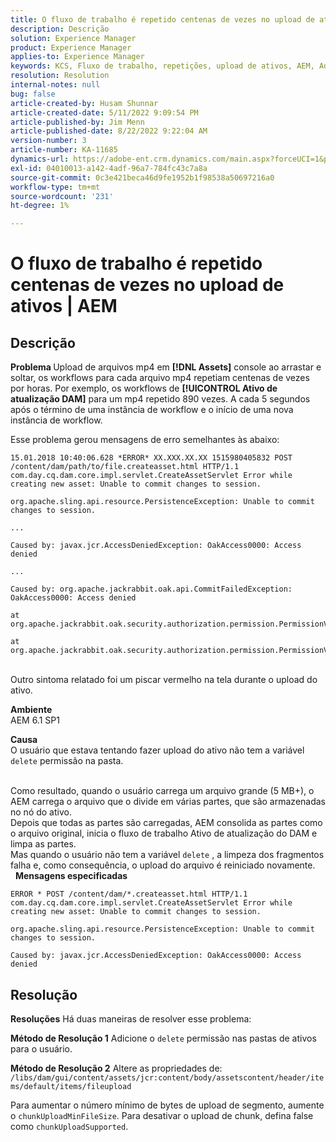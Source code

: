 ```yaml
---
title: O fluxo de trabalho é repetido centenas de vezes no upload de ativos | AEM
description: Descrição
solution: Experience Manager
product: Experience Manager
applies-to: Experience Manager
keywords: KCS, Fluxo de trabalho, repetições, upload de ativos, AEM, Adobe Experience Manager, 6.1
resolution: Resolution
internal-notes: null
bug: false
article-created-by: Husam Shunnar
article-created-date: 5/11/2022 9:09:54 PM
article-published-by: Jim Menn
article-published-date: 8/22/2022 9:22:04 AM
version-number: 3
article-number: KA-11685
dynamics-url: https://adobe-ent.crm.dynamics.com/main.aspx?forceUCI=1&pagetype=entityrecord&etn=knowledgearticle&id=b13e57af-6ed1-ec11-a7b5-00224809c399
exl-id: 04010013-a142-4adf-96a7-784fc43c7a8a
source-git-commit: 0c3e421beca46d9fe1952b1f98538a50697216a0
workflow-type: tm+mt
source-wordcount: '231'
ht-degree: 1%

---
```


# O fluxo de trabalho é repetido centenas de vezes no upload de ativos | AEM

## Descrição


<b>Problema </b>
Upload de arquivos mp4 em <b>[!DNL Assets]</b> console ao arrastar e soltar, os workflows para cada arquivo mp4 repetiam centenas de vezes por horas.
Por exemplo, os workflows de <b>[!UICONTROL Ativo de atualização DAM]</b> para um mp4 repetido 890 vezes. A cada 5 segundos após o término de uma instância de workflow e o início de uma nova instância de workflow.

Esse problema gerou mensagens de erro semelhantes às abaixo:


```
15.01.2018 10:40:06.628 *ERROR* XX.XXX.XX.XX 1515980405832 POST /content/dam/path/to/file.createasset.html HTTP/1.1 com.day.cq.dam.core.impl.servlet.CreateAssetServlet Error while creating new asset: Unable to commit changes to session.

org.apache.sling.api.resource.PersistenceException: Unable to commit changes to session.

...

Caused by: javax.jcr.AccessDeniedException: OakAccess0000: Access denied

...

Caused by: org.apache.jackrabbit.oak.api.CommitFailedException: OakAccess0000: Access denied

at org.apache.jackrabbit.oak.security.authorization.permission.PermissionValidator.checkPermissions(PermissionValidator.java:212)

at org.apache.jackrabbit.oak.security.authorization.permission.PermissionValidator.childNodeDeleted(PermissionValidator.java:168)
```


<br>Outro sintoma relatado foi um piscar vermelho na tela durante o upload do ativo.

<b>Ambiente</b>
<br>AEM 6.1 SP1

<b>Causa </b>
<br>O usuário que estava tentando fazer upload do ativo não tem a variável `delete` permissão na pasta.

<br>Como resultado, quando o usuário carrega um arquivo grande (5 MB+), o AEM carrega o arquivo que o divide em várias partes, que são armazenadas no nó do ativo.
<br>Depois que todas as partes são carregadas, AEM consolida as partes como o arquivo original, inicia o fluxo de trabalho Ativo de atualização do DAM e limpa as partes.
<br>Mas quando o usuário não tem a variável `delete` , a limpeza dos fragmentos falha e, como consequência, o upload do arquivo é reiniciado novamente.
<br> 
<b>Mensagens especificadas</b>



```
ERROR * POST /content/dam/*.createasset.html HTTP/1.1 com.day.cq.dam.core.impl.servlet.CreateAssetServlet Error while creating new asset: Unable to commit changes to session.

org.apache.sling.api.resource.PersistenceException: Unable to commit changes to session.

Caused by: javax.jcr.AccessDeniedException: OakAccess0000: Access denied
```



## Resolução


<b>Resoluções</b>
Há duas maneiras de resolver esse problema:<b> </b>

<b>Método de Resolução 1</b>
Adicione o `delete` permissão nas pastas de ativos para o usuário.

<b>Método de Resolução 2</b>
Altere as propriedades de:
`/libs/dam/gui/content/assets/jcr:content/body/assetscontent/header/items/default/items/fileupload`

Para aumentar o número mínimo de bytes de upload de segmento, aumente o `chunkUploadMinFileSize`.
Para desativar o upload de chunk, defina false como `chunkUploadSupported`.
